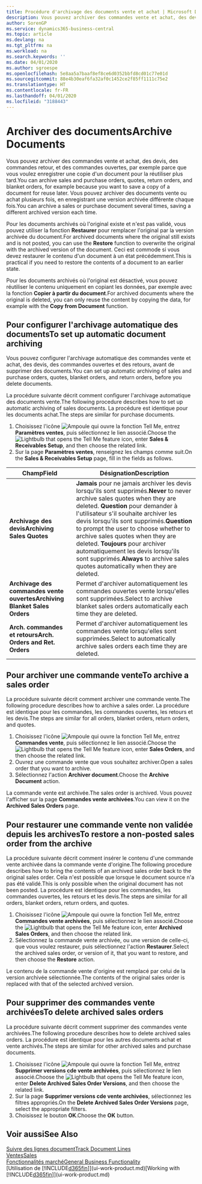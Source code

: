 ```yaml
---
title: Procédure d'archivage des documents vente et achat | Microsoft Docs
description: Vous pouvez archiver des commandes vente et achat, des devis, des retours et des commandes ouvertes, et vous pouvez utiliser le document archivé pour recréer le document d'origine.
author: SorenGP
ms.service: dynamics365-business-central
ms.topic: article
ms.devlang: na
ms.tgt_pltfrm: na
ms.workload: na
ms.search.keywords: ''
ms.date: 04/01/2020
ms.author: sgroespe
ms.openlocfilehash: 5e8aa5a7baaf8ef8ce6d0352bbfd8cd01c77e01d
ms.sourcegitcommit: 88e4b30eaf6fa32af0c1452ce2f85ff1111c75e2
ms.translationtype: HT
ms.contentlocale: fr-FR
ms.lasthandoff: 04/01/2020
ms.locfileid: "3188443"
---
```

# <a name="archive-documents"></a><span data-ttu-id="b6eb2-103">Archiver des documents</span><span class="sxs-lookup"><span data-stu-id="b6eb2-103">Archive Documents</span></span>
<span data-ttu-id="b6eb2-104">Vous pouvez archiver des commandes vente et achat, des devis, des commandes retour, et des commandes ouvertes, par exemple parce que vous voulez enregistrer une copie d'un document pour la réutiliser plus tard.</span><span class="sxs-lookup"><span data-stu-id="b6eb2-104">You can archive sales and purchase orders, quotes, return orders, and blanket orders, for example because you want to save a copy of a document for reuse later.</span></span> <span data-ttu-id="b6eb2-105">Vous pouvez archiver des documents vente ou achat plusieurs fois, en enregistrant une version archivée différente chaque fois.</span><span class="sxs-lookup"><span data-stu-id="b6eb2-105">You can archive a sales or purchase document several times, saving a different archived version each time.</span></span>

<span data-ttu-id="b6eb2-106">Pour les documents archivés où l'original existe et n'est pas validé, vous pouvez utiliser la fonction **Restaurer** pour remplacer l'original par la version archivée du document.</span><span class="sxs-lookup"><span data-stu-id="b6eb2-106">For archived documents where the original still exists and is not posted, you can use the **Restore** function to overwrite the original with the archived version of the document.</span></span> <span data-ttu-id="b6eb2-107">Ceci est commode si vous devez restaurer le contenu d'un document à un état précédemment.</span><span class="sxs-lookup"><span data-stu-id="b6eb2-107">This is practical if you need to restore the contents of a document to an earlier state.</span></span>

<span data-ttu-id="b6eb2-108">Pour les documents archivés où l'original est désactivé, vous pouvez réutiliser le contenu uniquement en copiant les données, par exemple avec la fonction **Copier à partir du document**.</span><span class="sxs-lookup"><span data-stu-id="b6eb2-108">For archived documents where the original is deleted, you can only reuse the content by copying the data, for example with the **Copy from Document** function.</span></span>   

## <a name="to-set-up-automatic-document-archiving"></a><span data-ttu-id="b6eb2-109">Pour configurer l'archivage automatique des documents</span><span class="sxs-lookup"><span data-stu-id="b6eb2-109">To set up automatic document archiving</span></span>  
<span data-ttu-id="b6eb2-110">Vous pouvez configurer l'archivage automatique des commandes vente et achat, des devis, des commandes ouvertes et des retours, avant de supprimer des documents.</span><span class="sxs-lookup"><span data-stu-id="b6eb2-110">You can set up automatic archiving of sales and purchase orders, quotes, blanket orders, and return orders, before you delete documents.</span></span>

<span data-ttu-id="b6eb2-111">La procédure suivante décrit comment configurer l'archivage automatique des documents vente.</span><span class="sxs-lookup"><span data-stu-id="b6eb2-111">The following procedure describes how to set up automatic archiving of sales documents.</span></span> <span data-ttu-id="b6eb2-112">La procédure est identique pour les documents achat.</span><span class="sxs-lookup"><span data-stu-id="b6eb2-112">The steps are similar for purchase documents.</span></span>
1.  <span data-ttu-id="b6eb2-113">Choisissez l'icône ![Ampoule qui ouvre la fonction Tell Me](media/ui-search/search_small.png "Dites-moi ce que vous voulez faire"), entrez **Paramètres ventes**, puis sélectionnez le lien associé.</span><span class="sxs-lookup"><span data-stu-id="b6eb2-113">Choose the ![Lightbulb that opens the Tell Me feature](media/ui-search/search_small.png "Tell me what you want to do") icon, enter **Sales & Receivables Setup**, and then choose the related link.</span></span>
2. <span data-ttu-id="b6eb2-114">Sur la page **Paramètres ventes**, renseignez les champs comme suit.</span><span class="sxs-lookup"><span data-stu-id="b6eb2-114">On the **Sales & Receivables Setup** page, fill in the fields as follows.</span></span>

|<span data-ttu-id="b6eb2-115">Champ</span><span class="sxs-lookup"><span data-stu-id="b6eb2-115">Field</span></span>|<span data-ttu-id="b6eb2-116">Désignation</span><span class="sxs-lookup"><span data-stu-id="b6eb2-116">Description</span></span>|
|-----|-----------|
|<span data-ttu-id="b6eb2-117">**Archivage des devis**</span><span class="sxs-lookup"><span data-stu-id="b6eb2-117">**Archiving Sales Quotes**</span></span>|<span data-ttu-id="b6eb2-118">**Jamais** pour ne jamais archiver les devis lorsqu'ils sont supprimés.</span><span class="sxs-lookup"><span data-stu-id="b6eb2-118">**Never** to never archive sales quotes when they are deleted.</span></span> <span data-ttu-id="b6eb2-119">**Question** pour demander à l'utilisateur s'il souhaite archiver les devis lorsqu'ils sont supprimés.</span><span class="sxs-lookup"><span data-stu-id="b6eb2-119">**Question** to prompt the user to choose whether to archive sales quotes when they are deleted.</span></span> <span data-ttu-id="b6eb2-120">**Toujours** pour archiver automatiquement les devis lorsqu'ils sont supprimés.</span><span class="sxs-lookup"><span data-stu-id="b6eb2-120">**Always** to archive sales quotes automatically when they are deleted.</span></span>|
|<span data-ttu-id="b6eb2-121">**Archivage des commandes vente ouvertes**</span><span class="sxs-lookup"><span data-stu-id="b6eb2-121">**Archiving Blanket Sales Orders**</span></span>|<span data-ttu-id="b6eb2-122">Permet d'archiver automatiquement les commandes ouvertes vente lorsqu'elles sont supprimées.</span><span class="sxs-lookup"><span data-stu-id="b6eb2-122">Select to archive blanket sales orders automatically each time they are deleted.</span></span>|
|<span data-ttu-id="b6eb2-123">**Arch. commandes et retours**</span><span class="sxs-lookup"><span data-stu-id="b6eb2-123">**Arch. Orders and Ret. Orders**</span></span>|<span data-ttu-id="b6eb2-124">Permet d'archiver automatiquement les commandes vente lorsqu'elles sont supprimées.</span><span class="sxs-lookup"><span data-stu-id="b6eb2-124">Select to automatically archive sales orders each time they are deleted.</span></span>|

## <a name="to-archive-a-sales-order"></a><span data-ttu-id="b6eb2-125">Pour archiver une commande vente</span><span class="sxs-lookup"><span data-stu-id="b6eb2-125">To archive a sales order</span></span>
<span data-ttu-id="b6eb2-126">La procédure suivante décrit comment archiver une commande vente.</span><span class="sxs-lookup"><span data-stu-id="b6eb2-126">The following procedure describes how to archive a sales order.</span></span> <span data-ttu-id="b6eb2-127">La procédure est identique pour les commandes, les commandes ouvertes, les retours et les devis.</span><span class="sxs-lookup"><span data-stu-id="b6eb2-127">The steps are similar for all orders, blanket orders, return orders, and quotes.</span></span>

1.  <span data-ttu-id="b6eb2-128">Choisissez l'icône ![Ampoule qui ouvre la fonction Tell Me](media/ui-search/search_small.png "Dites-moi ce que vous voulez faire"), entrez **Commandes vente**, puis sélectionnez le lien associé.</span><span class="sxs-lookup"><span data-stu-id="b6eb2-128">Choose the ![Lightbulb that opens the Tell Me feature](media/ui-search/search_small.png "Tell me what you want to do") icon, enter **Sales Orders**, and then choose the related link.</span></span>  
2.  <span data-ttu-id="b6eb2-129">Ouvrez une commande vente que vous souhaitez archiver.</span><span class="sxs-lookup"><span data-stu-id="b6eb2-129">Open a sales order that you want to archive.</span></span>  
3.  <span data-ttu-id="b6eb2-130">Sélectionnez l'action **Archiver document**.</span><span class="sxs-lookup"><span data-stu-id="b6eb2-130">Choose the **Archive Document** action.</span></span>

<span data-ttu-id="b6eb2-131">La commande vente est archivée.</span><span class="sxs-lookup"><span data-stu-id="b6eb2-131">The sales order is archived.</span></span> <span data-ttu-id="b6eb2-132">Vous pouvez l'afficher sur la page **Commandes vente archivées**.</span><span class="sxs-lookup"><span data-stu-id="b6eb2-132">You can view it on the **Archived Sales Orders** page.</span></span>

## <a name="to-restore-a-non-posted-sales-order-from-the-archive"></a><span data-ttu-id="b6eb2-133">Pour restaurer une commande vente non validée depuis les archives</span><span class="sxs-lookup"><span data-stu-id="b6eb2-133">To restore a non-posted sales order from the archive</span></span>
<span data-ttu-id="b6eb2-134">La procédure suivante décrit comment insérer le contenu d'une commande vente archivée dans la commande vente d'origine.</span><span class="sxs-lookup"><span data-stu-id="b6eb2-134">The following procedure describes how to bring the contents of an archived sales order back to the original sales order.</span></span> <span data-ttu-id="b6eb2-135">Cela n'est possible que lorsque le document source n'a pas été validé.</span><span class="sxs-lookup"><span data-stu-id="b6eb2-135">This is only possible when the original document has not been posted.</span></span> <span data-ttu-id="b6eb2-136">La procédure est identique pour les commandes, les commandes ouvertes, les retours et les devis.</span><span class="sxs-lookup"><span data-stu-id="b6eb2-136">The steps are similar for all orders, blanket orders, return orders, and quotes.</span></span>

1. <span data-ttu-id="b6eb2-137">Choisissez l'icône ![Ampoule qui ouvre la fonction Tell Me](media/ui-search/search_small.png "Dites-moi ce que vous voulez faire"), entrez **Commandes vente archivées**, puis sélectionnez le lien associé.</span><span class="sxs-lookup"><span data-stu-id="b6eb2-137">Choose the ![Lightbulb that opens the Tell Me feature](media/ui-search/search_small.png "Tell me what you want to do") icon, enter **Archived Sales Orders**, and then choose the related link.</span></span>
2. <span data-ttu-id="b6eb2-138">Sélectionnez la commande vente archivée, ou une version de celle-ci, que vous voulez restaurer, puis sélectionnez l'action **Restaurer**.</span><span class="sxs-lookup"><span data-stu-id="b6eb2-138">Select the archived sales order, or version of it, that you want to restore, and then choose the **Restore** action.</span></span>  

<span data-ttu-id="b6eb2-139">Le contenu de la commande vente d'origine est remplacé par celui de la version archivée sélectionnée.</span><span class="sxs-lookup"><span data-stu-id="b6eb2-139">The contents of the original sales order is replaced with that of the selected archived version.</span></span>

## <a name="to-delete-archived-sales-orders"></a><span data-ttu-id="b6eb2-140">Pour supprimer des commandes vente archivées</span><span class="sxs-lookup"><span data-stu-id="b6eb2-140">To delete archived sales orders</span></span>
<span data-ttu-id="b6eb2-141">La procédure suivante décrit comment supprimer des commandes vente archivées.</span><span class="sxs-lookup"><span data-stu-id="b6eb2-141">The following procedure describes how to delete archived sales orders.</span></span> <span data-ttu-id="b6eb2-142">La procédure est identique pour les autres documents achat et vente archivés.</span><span class="sxs-lookup"><span data-stu-id="b6eb2-142">The steps are similar for other archived sales and purchase documents.</span></span>

1.  <span data-ttu-id="b6eb2-143">Choisissez l'icône ![Ampoule qui ouvre la fonction Tell Me](media/ui-search/search_small.png "Dites-moi ce que vous voulez faire"), entrez **Supprimer versions cde vente archivées**, puis sélectionnez le lien associé.</span><span class="sxs-lookup"><span data-stu-id="b6eb2-143">Choose the ![Lightbulb that opens the Tell Me feature](media/ui-search/search_small.png "Tell me what you want to do") icon, enter **Delete Archived Sales Order Versions**, and then choose the related link.</span></span>  
2.  <span data-ttu-id="b6eb2-144">Sur la page **Supprimer versions cde vente archivées**, sélectionnez les filtres appropriés.</span><span class="sxs-lookup"><span data-stu-id="b6eb2-144">On the **Delete Archived Sales Order Versions** page, select the appropriate filters.</span></span>  
3.  <span data-ttu-id="b6eb2-145">Choisissez le bouton **OK**.</span><span class="sxs-lookup"><span data-stu-id="b6eb2-145">Choose the **OK** button.</span></span>

## <a name="see-also"></a><span data-ttu-id="b6eb2-146">Voir aussi</span><span class="sxs-lookup"><span data-stu-id="b6eb2-146">See Also</span></span>
[<span data-ttu-id="b6eb2-147">Suivre des lignes document</span><span class="sxs-lookup"><span data-stu-id="b6eb2-147">Track Document Lines</span></span>](across-how-to-track-document-lines.md)  
[<span data-ttu-id="b6eb2-148">Ventes</span><span class="sxs-lookup"><span data-stu-id="b6eb2-148">Sales</span></span>](sales-manage-sales.md)  
[<span data-ttu-id="b6eb2-149">Fonctionnalités marché</span><span class="sxs-lookup"><span data-stu-id="b6eb2-149">General Business Functionality</span></span>](ui-across-business-areas.md)  
<span data-ttu-id="b6eb2-150">[Utilisation de [!INCLUDE[d365fin](includes/d365fin_md.md)]](ui-work-product.md)</span><span class="sxs-lookup"><span data-stu-id="b6eb2-150">[Working with [!INCLUDE[d365fin](includes/d365fin_md.md)]](ui-work-product.md)</span></span>
